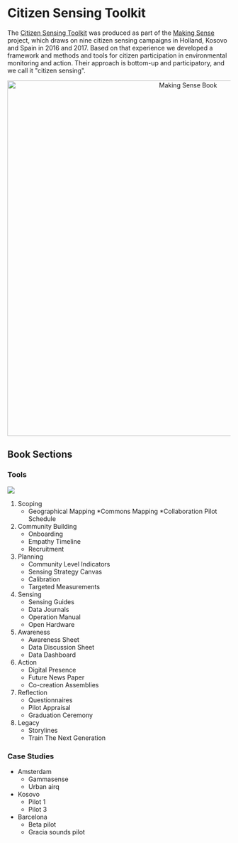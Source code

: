Citizen Sensing Toolkit
=======================

The [Citizen Sensing Toolkit](http://making-sense.eu/wp-content/uploads/2018/01/Citizen-Sensing-A-Toolkit.pdf) was produced as part of the [Making Sense](/European%20Projects/) project, which draws on nine citizen sensing campaigns in Holland, Kosovo and Spain in 2016 and 2017. Based on that experience we developed a framework and methods and tools for citizen participation in environmental monitoring and action. Their approach is bottom-up and participatory, and we call it "citizen sensing". 

<div style="text-align: center">
	<a href="http://making-sense.eu/wp-content/uploads/2018/01/Citizen-Sensing-A-Toolkit.pdf" target="_blank">
		<img src="https://media.giphy.com/media/d7r9sI574fa2M5G1iP/giphy.gif" width="800" alt="Making Sense Book">
	</a>
</div>

## Book Sections

### Tools

![](https://i.imgur.com/HMk1665.png)

1. Scoping
	* Geographical Mapping
	*Commons Mapping
	*Collaboration Pilot Schedule
2. Community Building
	* Onboarding
	* Empathy Timeline
	* Recruitment
3. Planning
	* Community Level Indicators
	* Sensing Strategy Canvas
	* Calibration
	* Targeted Measurements
4. Sensing
	* Sensing Guides
	* Data Journals
	* Operation Manual
	* Open Hardware
5. Awareness 
	* Awareness Sheet 
	* Data Discussion Sheet
	* Data Dashboard
6. Action
	* Digital Presence
	* Future News Paper
	* Co-creation Assemblies
7. Reflection
	* Questionnaires
	* Pilot Appraisal
	* Graduation Ceremony
8. Legacy
	* Storylines
	* Train The Next Generation

### Case Studies

* Amsterdam
	* Gammasense
	* Urban airq
* Kosovo
	* Pilot 1
	* Pilot 3
* Barcelona
	* Beta pilot 
	* Gracia sounds pilot 
